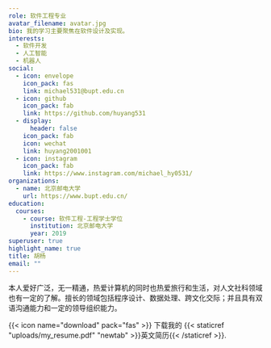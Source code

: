 ```yaml
---
role: 软件工程专业
avatar_filename: avatar.jpg
bio: 我的学习主要聚焦在软件设计及实现。
interests:
  - 软件开发
  - 人工智能
  - 机器人
social:
  - icon: envelope
    icon_pack: fas
    link: michael531@bupt.edu.cn
  - icon: github
    icon_pack: fab
    link: https://github.com/huyang531
  - display:
      header: false
    icon_pack: fab
    icon: wechat
    link: huyang2001001
  - icon: instagram
    icon_pack: fab
    link: https://www.instagram.com/michael_hy0531/
organizations:
  - name: 北京邮电大学
    url: https://www.bupt.edu.cn/
education:
  courses:
    - course: 软件工程-工程学士学位
      institution: 北京邮电大学
      year: 2019
superuser: true
highlight_name: true
title: 胡杨
email: ""
---
```

本人爱好广泛，无一精通，热爱计算机的同时也热爱旅行和生活，对人文社科领域也有一定的了解。擅长的领域包括程序设计、数据处理、跨文化交际；并且具有双语沟通能力和一定的领导组织能力。

{{< icon name="download" pack="fas" >}} 下载我的 {{< staticref "uploads/my_resume.pdf" "newtab" >}}英文简历{{< /staticref >}}.